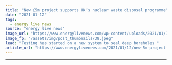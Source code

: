 ```yaml
---
title: "New £5m project supports UK’s nuclear waste disposal programme"
date: "2021-01-12"
tags: 
  - energy live news
source: "energy live news"
image_url: "https://www.energylivenews.com/wp-content/uploads/2021/01/787a1859-7f8c-4425-81c1-71f503791ddb.jpeg"
image_fp: "/assets/img/post_thumbnails/38.jpeg"
lead: "Testing has started on a new system to seal deep boreholes "
article_url: "https://www.energylivenews.com/2021/01/12/new-5m-project-supports-uks-nuclear-waste-disposal-programme/"
---
```


---

